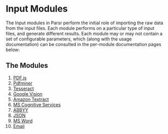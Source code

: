 # Input Modules

The Input modules in Parsr perform the initial role of importing the raw data from the input files.
Each module performs on a particular type of input files, and generate different results.
Each module may or may not contain a set of configurable parameters, which (along with the usage documentation) can be consulted in the per-module documentation pages below:

## The Modules

1. [PDF.js](pdf.js/README.md)
2. [Pdfminer](pdfminer/README.md)
3. [Tesseract](tesseract/README.md)
4. [Google Vision](google-vision/README.md)
5. [Amazon Textract](amazon-textract/README.md)
6. [MS Cognitive Services](ms-cognitive-services/README.md)
7. [ABBYY](abbyy/README.md)
8. [JSON](json/README.md)
9. [MS Word](doc/README.md)
10. [Email](email/README.md)
